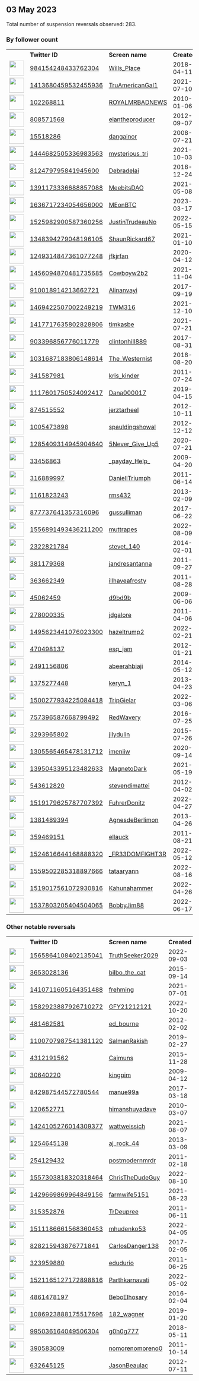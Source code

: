 
## 03 May 2023
Total number of suspension reversals observed: 283.

### By follower count
<table><tr><th></th><th align="left">Twitter ID</th><th align="left">Screen name</th>
<th align="left">Created</th><th align="left">Status</th><th align="left">Suspended</th><th align="left">Followers</th>
<tr><td><a href="https://pbs.twimg.com/profile_images/1305157328472342529/JXOs5Qzb_normal.jpg"><img src="https://pbs.twimg.com/profile_images/1305157328472342529/JXOs5Qzb_normal.jpg" width="40px" height="40px" align="center"/></a></td><td><a href="https://twitter.com/intent/user?user_id=984154248433762304">984154248433762304</a></td><td><a href="https://twitter.com/Wills_Place">Wills_Place</a></td><td>2018-04-11</td><td align="center"></td><td>2022-12-20</td><td>41757</td></tr>
<tr><td><a href="https://pbs.twimg.com/profile_images/1658143813301329921/xn8qilXK_normal.jpg"><img src="https://pbs.twimg.com/profile_images/1658143813301329921/xn8qilXK_normal.jpg" width="40px" height="40px" align="center"/></a></td><td><a href="https://twitter.com/intent/user?user_id=1413680459532455936">1413680459532455936</a></td><td><a href="https://twitter.com/TruAmericanGal1">TruAmericanGal1</a></td><td>2021-07-10</td><td align="center"></td><td>2022-03-19</td><td>36883</td></tr>
<tr><td><a href="https://pbs.twimg.com/profile_images/1006160866314555392/4oCFx7OB_normal.jpg"><img src="https://pbs.twimg.com/profile_images/1006160866314555392/4oCFx7OB_normal.jpg" width="40px" height="40px" align="center"/></a></td><td><a href="https://twitter.com/intent/user?user_id=102268811">102268811</a></td><td><a href="https://twitter.com/ROYALMRBADNEWS">ROYALMRBADNEWS</a></td><td>2010-01-06</td><td align="center"></td><td></td><td>35082</td></tr>
<tr><td><a href="https://pbs.twimg.com/profile_images/1660604586414022657/h1iNlBm4_normal.jpg"><img src="https://pbs.twimg.com/profile_images/1660604586414022657/h1iNlBm4_normal.jpg" width="40px" height="40px" align="center"/></a></td><td><a href="https://twitter.com/intent/user?user_id=808571568">808571568</a></td><td><a href="https://twitter.com/eiantheproducer">eiantheproducer</a></td><td>2012-09-07</td><td align="center"></td><td>2022-10-17</td><td>27858</td></tr>
<tr><td><a href="https://pbs.twimg.com/profile_images/1454677838330748929/R5BK0fZ9_normal.jpg"><img src="https://pbs.twimg.com/profile_images/1454677838330748929/R5BK0fZ9_normal.jpg" width="40px" height="40px" align="center"/></a></td><td><a href="https://twitter.com/intent/user?user_id=15518286">15518286</a></td><td><a href="https://twitter.com/dangainor">dangainor</a></td><td>2008-07-21</td><td align="center"></td><td>2023-04-09</td><td>24289</td></tr>
<tr><td><a href="https://pbs.twimg.com/profile_images/1573842702722306048/bXRqURku_normal.jpg"><img src="https://pbs.twimg.com/profile_images/1573842702722306048/bXRqURku_normal.jpg" width="40px" height="40px" align="center"/></a></td><td><a href="https://twitter.com/intent/user?user_id=1444682505336983563">1444682505336983563</a></td><td><a href="https://twitter.com/mysterious_tri">mysterious_tri</a></td><td>2021-10-03</td><td align="center"></td><td>2023-04-21</td><td>22663</td></tr>
<tr><td><a href="https://pbs.twimg.com/profile_images/812496295613100033/duZKERlw_normal.jpg"><img src="https://pbs.twimg.com/profile_images/812496295613100033/duZKERlw_normal.jpg" width="40px" height="40px" align="center"/></a></td><td><a href="https://twitter.com/intent/user?user_id=812479795841945600">812479795841945600</a></td><td><a href="https://twitter.com/Debradelai">Debradelai</a></td><td>2016-12-24</td><td align="center"></td><td></td><td>21834</td></tr>
<tr><td><a href="https://pbs.twimg.com/profile_images/1508162468257927178/HQ2corXj_normal.jpg"><img src="https://pbs.twimg.com/profile_images/1508162468257927178/HQ2corXj_normal.jpg" width="40px" height="40px" align="center"/></a></td><td><a href="https://twitter.com/intent/user?user_id=1391173336688857088">1391173336688857088</a></td><td><a href="https://twitter.com/MeebitsDAO">MeebitsDAO</a></td><td>2021-05-08</td><td align="center"></td><td>2023-04-11</td><td>21343</td></tr>
<tr><td><a href="https://pbs.twimg.com/profile_images/1638237298448822288/mqi9YeSF_normal.jpg"><img src="https://pbs.twimg.com/profile_images/1638237298448822288/mqi9YeSF_normal.jpg" width="40px" height="40px" align="center"/></a></td><td><a href="https://twitter.com/intent/user?user_id=1636717234054656000">1636717234054656000</a></td><td><a href="https://twitter.com/MEonBTC">MEonBTC</a></td><td>2023-03-17</td><td align="center"></td><td>2023-04-30</td><td>17093</td></tr>
<tr><td><a href="https://pbs.twimg.com/profile_images/1655354124232429570/oAigN_pv_normal.jpg"><img src="https://pbs.twimg.com/profile_images/1655354124232429570/oAigN_pv_normal.jpg" width="40px" height="40px" align="center"/></a></td><td><a href="https://twitter.com/intent/user?user_id=1525982900587360256">1525982900587360256</a></td><td><a href="https://twitter.com/JustinTrudeauNo">JustinTrudeauNo</a></td><td>2022-05-15</td><td align="center"></td><td>2023-04-21</td><td>14506</td></tr>
<tr><td><a href="https://pbs.twimg.com/profile_images/1654124057548443653/qnbXnApe_normal.jpg"><img src="https://pbs.twimg.com/profile_images/1654124057548443653/qnbXnApe_normal.jpg" width="40px" height="40px" align="center"/></a></td><td><a href="https://twitter.com/intent/user?user_id=1348394279048196105">1348394279048196105</a></td><td><a href="https://twitter.com/ShaunRickard67">ShaunRickard67</a></td><td>2021-01-10</td><td align="center"></td><td>2023-03-20</td><td>14325</td></tr>
<tr><td><a href="https://pbs.twimg.com/profile_images/1259785822808629248/0iA70ewJ_normal.jpg"><img src="https://pbs.twimg.com/profile_images/1259785822808629248/0iA70ewJ_normal.jpg" width="40px" height="40px" align="center"/></a></td><td><a href="https://twitter.com/intent/user?user_id=1249314847361077248">1249314847361077248</a></td><td><a href="https://twitter.com/jfkjrfan">jfkjrfan</a></td><td>2020-04-12</td><td align="center"></td><td></td><td>13086</td></tr>
<tr><td><a href="https://pbs.twimg.com/profile_images/1456101261787340807/RU-FpeDl_normal.jpg"><img src="https://pbs.twimg.com/profile_images/1456101261787340807/RU-FpeDl_normal.jpg" width="40px" height="40px" align="center"/></a></td><td><a href="https://twitter.com/intent/user?user_id=1456094870481735685">1456094870481735685</a></td><td><a href="https://twitter.com/Cowboyw2b2">Cowboyw2b2</a></td><td>2021-11-04</td><td align="center"></td><td>2022-03-31</td><td>11817</td></tr>
<tr><td><a href="https://pbs.twimg.com/profile_images/1647706977806458885/fWaN7D7Z_normal.jpg"><img src="https://pbs.twimg.com/profile_images/1647706977806458885/fWaN7D7Z_normal.jpg" width="40px" height="40px" align="center"/></a></td><td><a href="https://twitter.com/intent/user?user_id=910018914213662721">910018914213662721</a></td><td><a href="https://twitter.com/Alinanvayi">Alinanvayi</a></td><td>2017-09-19</td><td align="center"></td><td>2023-01-21</td><td>10930</td></tr>
<tr><td><a href="https://pbs.twimg.com/profile_images/1487188321809756161/L6LqIEJo_normal.jpg"><img src="https://pbs.twimg.com/profile_images/1487188321809756161/L6LqIEJo_normal.jpg" width="40px" height="40px" align="center"/></a></td><td><a href="https://twitter.com/intent/user?user_id=1469422507002249219">1469422507002249219</a></td><td><a href="https://twitter.com/TWM316">TWM316</a></td><td>2021-12-10</td><td align="center"></td><td>2022-03-18</td><td>8371</td></tr>
<tr><td><a href="https://pbs.twimg.com/profile_images/1654251268024713221/3raelZzs_normal.jpg"><img src="https://pbs.twimg.com/profile_images/1654251268024713221/3raelZzs_normal.jpg" width="40px" height="40px" align="center"/></a></td><td><a href="https://twitter.com/intent/user?user_id=1417717635802828806">1417717635802828806</a></td><td><a href="https://twitter.com/timkasbe">timkasbe</a></td><td>2021-07-21</td><td align="center"></td><td>2022-03-19</td><td>7413</td></tr>
<tr><td><a href="https://pbs.twimg.com/profile_images/1654519105943216130/U61e5Koh_normal.jpg"><img src="https://pbs.twimg.com/profile_images/1654519105943216130/U61e5Koh_normal.jpg" width="40px" height="40px" align="center"/></a></td><td><a href="https://twitter.com/intent/user?user_id=903396856776011779">903396856776011779</a></td><td><a href="https://twitter.com/clintonhill889">clintonhill889</a></td><td>2017-08-31</td><td align="center"></td><td></td><td>5386</td></tr>
<tr><td><a href="https://pbs.twimg.com/profile_images/1638231252175294464/nBZqWUgg_normal.jpg"><img src="https://pbs.twimg.com/profile_images/1638231252175294464/nBZqWUgg_normal.jpg" width="40px" height="40px" align="center"/></a></td><td><a href="https://twitter.com/intent/user?user_id=1031687183806148614">1031687183806148614</a></td><td><a href="https://twitter.com/The_Westernist">The_Westernist</a></td><td>2018-08-20</td><td align="center"></td><td>2023-04-20</td><td>5223</td></tr>
<tr><td><a href="https://pbs.twimg.com/profile_images/1261709320292642818/fB5haHGg_normal.jpg"><img src="https://pbs.twimg.com/profile_images/1261709320292642818/fB5haHGg_normal.jpg" width="40px" height="40px" align="center"/></a></td><td><a href="https://twitter.com/intent/user?user_id=341587981">341587981</a></td><td><a href="https://twitter.com/kris_kinder">kris_kinder</a></td><td>2011-07-24</td><td align="center"></td><td>2022-07-16</td><td>4965</td></tr>
<tr><td><a href="https://pbs.twimg.com/profile_images/1286633749137035266/9KeTOrpb_normal.jpg"><img src="https://pbs.twimg.com/profile_images/1286633749137035266/9KeTOrpb_normal.jpg" width="40px" height="40px" align="center"/></a></td><td><a href="https://twitter.com/intent/user?user_id=1117601750524092417">1117601750524092417</a></td><td><a href="https://twitter.com/Dana000017">Dana000017</a></td><td>2019-04-15</td><td align="center"></td><td></td><td>4723</td></tr>
<tr><td><a href="https://pbs.twimg.com/profile_images/2707056008/5840caadad74d8a55856d8e02edc461e_normal.png"><img src="https://pbs.twimg.com/profile_images/2707056008/5840caadad74d8a55856d8e02edc461e_normal.png" width="40px" height="40px" align="center"/></a></td><td><a href="https://twitter.com/intent/user?user_id=874515552">874515552</a></td><td><a href="https://twitter.com/jerztarheel">jerztarheel</a></td><td>2012-10-11</td><td align="center"></td><td></td><td>4513</td></tr>
<tr><td><a href="https://pbs.twimg.com/profile_images/1342890852411174914/JVKP8fRO_normal.jpg"><img src="https://pbs.twimg.com/profile_images/1342890852411174914/JVKP8fRO_normal.jpg" width="40px" height="40px" align="center"/></a></td><td><a href="https://twitter.com/intent/user?user_id=1005473898">1005473898</a></td><td><a href="https://twitter.com/spauldingshowal">spauldingshowal</a></td><td>2012-12-12</td><td align="center"></td><td></td><td>3817</td></tr>
<tr><td><a href="https://pbs.twimg.com/profile_images/1521511383761780736/tEt7Wlbt_normal.jpg"><img src="https://pbs.twimg.com/profile_images/1521511383761780736/tEt7Wlbt_normal.jpg" width="40px" height="40px" align="center"/></a></td><td><a href="https://twitter.com/intent/user?user_id=1285409314945904640">1285409314945904640</a></td><td><a href="https://twitter.com/5Never_Give_Up5">5Never_Give_Up5</a></td><td>2020-07-21</td><td align="center"></td><td>2022-05-28</td><td>3777</td></tr>
<tr><td><a href="https://pbs.twimg.com/profile_images/1635288471383441410/pRTTBV84_normal.jpg"><img src="https://pbs.twimg.com/profile_images/1635288471383441410/pRTTBV84_normal.jpg" width="40px" height="40px" align="center"/></a></td><td><a href="https://twitter.com/intent/user?user_id=33456863">33456863</a></td><td><a href="https://twitter.com/_payday_Help_">_payday_Help_</a></td><td>2009-04-20</td><td align="center"></td><td>2023-03-14</td><td>3752</td></tr>
<tr><td><a href="https://pbs.twimg.com/profile_images/1313889896252268544/2FOY9Mcd_normal.jpg"><img src="https://pbs.twimg.com/profile_images/1313889896252268544/2FOY9Mcd_normal.jpg" width="40px" height="40px" align="center"/></a></td><td><a href="https://twitter.com/intent/user?user_id=316889997">316889997</a></td><td><a href="https://twitter.com/DaniellTriumph">DaniellTriumph</a></td><td>2011-06-14</td><td align="center"></td><td></td><td>3627</td></tr>
<tr><td><a href="https://pbs.twimg.com/profile_images/1625609337879011362/lO99t9hj_normal.jpg"><img src="https://pbs.twimg.com/profile_images/1625609337879011362/lO99t9hj_normal.jpg" width="40px" height="40px" align="center"/></a></td><td><a href="https://twitter.com/intent/user?user_id=1161823243">1161823243</a></td><td><a href="https://twitter.com/rms432">rms432</a></td><td>2013-02-09</td><td align="center"></td><td>2023-04-30</td><td>3595</td></tr>
<tr><td><a href="https://pbs.twimg.com/profile_images/1653775037583720448/iwUpPmfy_normal.jpg"><img src="https://pbs.twimg.com/profile_images/1653775037583720448/iwUpPmfy_normal.jpg" width="40px" height="40px" align="center"/></a></td><td><a href="https://twitter.com/intent/user?user_id=877737641357316096">877737641357316096</a></td><td><a href="https://twitter.com/gussulliman">gussulliman</a></td><td>2017-06-22</td><td align="center"></td><td>2022-10-20</td><td>3510</td></tr>
<tr><td><a href="https://pbs.twimg.com/profile_images/1660159926470160384/Zs6om5ry_normal.jpg"><img src="https://pbs.twimg.com/profile_images/1660159926470160384/Zs6om5ry_normal.jpg" width="40px" height="40px" align="center"/></a></td><td><a href="https://twitter.com/intent/user?user_id=1556891493436211200">1556891493436211200</a></td><td><a href="https://twitter.com/muttrapes">muttrapes</a></td><td>2022-08-09</td><td align="center">🚫</td><td>2023-04-17</td><td>3491</td></tr>
<tr><td><a href="https://pbs.twimg.com/profile_images/429716679996620800/qWc9nM8X_normal.jpeg"><img src="https://pbs.twimg.com/profile_images/429716679996620800/qWc9nM8X_normal.jpeg" width="40px" height="40px" align="center"/></a></td><td><a href="https://twitter.com/intent/user?user_id=2322821784">2322821784</a></td><td><a href="https://twitter.com/stevet_140">stevet_140</a></td><td>2014-02-01</td><td align="center"></td><td>2022-08-03</td><td>3304</td></tr>
<tr><td><a href="https://pbs.twimg.com/profile_images/1256693335932231682/aWZpp0na_normal.jpg"><img src="https://pbs.twimg.com/profile_images/1256693335932231682/aWZpp0na_normal.jpg" width="40px" height="40px" align="center"/></a></td><td><a href="https://twitter.com/intent/user?user_id=381179368">381179368</a></td><td><a href="https://twitter.com/jandresantanna">jandresantanna</a></td><td>2011-09-27</td><td align="center"></td><td>2022-08-17</td><td>3298</td></tr>
<tr><td><a href="https://pbs.twimg.com/profile_images/1653339003721076741/WhYdsE_0_normal.jpg"><img src="https://pbs.twimg.com/profile_images/1653339003721076741/WhYdsE_0_normal.jpg" width="40px" height="40px" align="center"/></a></td><td><a href="https://twitter.com/intent/user?user_id=363662349">363662349</a></td><td><a href="https://twitter.com/illhaveafrosty">illhaveafrosty</a></td><td>2011-08-28</td><td align="center"></td><td>2022-08-20</td><td>3044</td></tr>
<tr><td><a href="https://pbs.twimg.com/profile_images/1303370294329925632/GiOQdntF_normal.jpg"><img src="https://pbs.twimg.com/profile_images/1303370294329925632/GiOQdntF_normal.jpg" width="40px" height="40px" align="center"/></a></td><td><a href="https://twitter.com/intent/user?user_id=45062459">45062459</a></td><td><a href="https://twitter.com/d9bd9b">d9bd9b</a></td><td>2009-06-06</td><td align="center"></td><td></td><td>2851</td></tr>
<tr><td><a href="https://pbs.twimg.com/profile_images/1293275897622155268/5pv738DJ_normal.jpg"><img src="https://pbs.twimg.com/profile_images/1293275897622155268/5pv738DJ_normal.jpg" width="40px" height="40px" align="center"/></a></td><td><a href="https://twitter.com/intent/user?user_id=278000335">278000335</a></td><td><a href="https://twitter.com/jdgalore">jdgalore</a></td><td>2011-04-06</td><td align="center"></td><td></td><td>2825</td></tr>
<tr><td><a href="https://pbs.twimg.com/profile_images/1661186040701546496/TTq1kxvJ_normal.jpg"><img src="https://pbs.twimg.com/profile_images/1661186040701546496/TTq1kxvJ_normal.jpg" width="40px" height="40px" align="center"/></a></td><td><a href="https://twitter.com/intent/user?user_id=1495623441076023300">1495623441076023300</a></td><td><a href="https://twitter.com/hazeltrump2">hazeltrump2</a></td><td>2022-02-21</td><td align="center"></td><td>2022-11-06</td><td>2611</td></tr>
<tr><td><a href="https://pbs.twimg.com/profile_images/1161384216187297793/LRrSzwqe_normal.jpg"><img src="https://pbs.twimg.com/profile_images/1161384216187297793/LRrSzwqe_normal.jpg" width="40px" height="40px" align="center"/></a></td><td><a href="https://twitter.com/intent/user?user_id=470498137">470498137</a></td><td><a href="https://twitter.com/esq_jam">esq_jam</a></td><td>2012-01-21</td><td align="center"></td><td>2022-12-31</td><td>2567</td></tr>
<tr><td><a href="https://pbs.twimg.com/profile_images/1163411834180972544/Qsg1B3r6_normal.jpg"><img src="https://pbs.twimg.com/profile_images/1163411834180972544/Qsg1B3r6_normal.jpg" width="40px" height="40px" align="center"/></a></td><td><a href="https://twitter.com/intent/user?user_id=2491156806">2491156806</a></td><td><a href="https://twitter.com/abeerahbiaji">abeerahbiaji</a></td><td>2014-05-12</td><td align="center"></td><td>2022-08-11</td><td>2538</td></tr>
<tr><td><a href="https://pbs.twimg.com/profile_images/1357477950132793345/6eVNeynt_normal.jpg"><img src="https://pbs.twimg.com/profile_images/1357477950132793345/6eVNeynt_normal.jpg" width="40px" height="40px" align="center"/></a></td><td><a href="https://twitter.com/intent/user?user_id=1375277448">1375277448</a></td><td><a href="https://twitter.com/keryn_1">keryn_1</a></td><td>2013-04-23</td><td align="center"></td><td></td><td>2316</td></tr>
<tr><td><a href="https://pbs.twimg.com/profile_images/1657127819703459842/kOyy-H3S_normal.jpg"><img src="https://pbs.twimg.com/profile_images/1657127819703459842/kOyy-H3S_normal.jpg" width="40px" height="40px" align="center"/></a></td><td><a href="https://twitter.com/intent/user?user_id=1500277934225084418">1500277934225084418</a></td><td><a href="https://twitter.com/TripGielar">TripGielar</a></td><td>2022-03-06</td><td align="center"></td><td>2022-07-23</td><td>2161</td></tr>
<tr><td><a href="https://pbs.twimg.com/profile_images/1653520118721200129/J39IAViQ_normal.jpg"><img src="https://pbs.twimg.com/profile_images/1653520118721200129/J39IAViQ_normal.jpg" width="40px" height="40px" align="center"/></a></td><td><a href="https://twitter.com/intent/user?user_id=757396587668799492">757396587668799492</a></td><td><a href="https://twitter.com/RedWavery">RedWavery</a></td><td>2016-07-25</td><td align="center"></td><td></td><td>2104</td></tr>
<tr><td><a href="https://pbs.twimg.com/profile_images/1234229897075347456/5uync_f4_normal.jpg"><img src="https://pbs.twimg.com/profile_images/1234229897075347456/5uync_f4_normal.jpg" width="40px" height="40px" align="center"/></a></td><td><a href="https://twitter.com/intent/user?user_id=3293965802">3293965802</a></td><td><a href="https://twitter.com/jilydulin">jilydulin</a></td><td>2015-07-26</td><td align="center"></td><td></td><td>2084</td></tr>
<tr><td><a href="https://pbs.twimg.com/profile_images/1650959156889677827/lLBzzCH7_normal.jpg"><img src="https://pbs.twimg.com/profile_images/1650959156889677827/lLBzzCH7_normal.jpg" width="40px" height="40px" align="center"/></a></td><td><a href="https://twitter.com/intent/user?user_id=1305565465478131712">1305565465478131712</a></td><td><a href="https://twitter.com/imeniiw">imeniiw</a></td><td>2020-09-14</td><td align="center"></td><td>2023-03-25</td><td>2019</td></tr>
<tr><td><a href="https://pbs.twimg.com/profile_images/1653391064118484993/05LVyBDy_normal.jpg"><img src="https://pbs.twimg.com/profile_images/1653391064118484993/05LVyBDy_normal.jpg" width="40px" height="40px" align="center"/></a></td><td><a href="https://twitter.com/intent/user?user_id=1395043395123482633">1395043395123482633</a></td><td><a href="https://twitter.com/MagnetoDark">MagnetoDark</a></td><td>2021-05-19</td><td align="center"></td><td>2022-06-21</td><td>1975</td></tr>
<tr><td><a href="https://pbs.twimg.com/profile_images/1659746317873102850/TtsT8gDC_normal.jpg"><img src="https://pbs.twimg.com/profile_images/1659746317873102850/TtsT8gDC_normal.jpg" width="40px" height="40px" align="center"/></a></td><td><a href="https://twitter.com/intent/user?user_id=543612820">543612820</a></td><td><a href="https://twitter.com/stevendimattei">stevendimattei</a></td><td>2012-04-02</td><td align="center"></td><td>2022-03-26</td><td>1882</td></tr>
<tr><td><a href="https://pbs.twimg.com/profile_images/1653408914497499136/vKCmIXAz_normal.jpg"><img src="https://pbs.twimg.com/profile_images/1653408914497499136/vKCmIXAz_normal.jpg" width="40px" height="40px" align="center"/></a></td><td><a href="https://twitter.com/intent/user?user_id=1519179625787707392">1519179625787707392</a></td><td><a href="https://twitter.com/FuhrerDonitz">FuhrerDonitz</a></td><td>2022-04-27</td><td align="center"></td><td>2023-03-23</td><td>1844</td></tr>
<tr><td><a href="https://pbs.twimg.com/profile_images/1654320219790139393/viWdy1Di_normal.jpg"><img src="https://pbs.twimg.com/profile_images/1654320219790139393/viWdy1Di_normal.jpg" width="40px" height="40px" align="center"/></a></td><td><a href="https://twitter.com/intent/user?user_id=1381489394">1381489394</a></td><td><a href="https://twitter.com/AgnesdeBerlimon">AgnesdeBerlimon</a></td><td>2013-04-26</td><td align="center"></td><td></td><td>1751</td></tr>
<tr><td><a href="https://pbs.twimg.com/profile_images/1066466022046068736/w6or4ZCY_normal.jpg"><img src="https://pbs.twimg.com/profile_images/1066466022046068736/w6or4ZCY_normal.jpg" width="40px" height="40px" align="center"/></a></td><td><a href="https://twitter.com/intent/user?user_id=359469151">359469151</a></td><td><a href="https://twitter.com/ellauck">ellauck</a></td><td>2011-08-21</td><td align="center"></td><td></td><td>1707</td></tr>
<tr><td><a href="https://pbs.twimg.com/profile_images/1531102734589431808/L8AmP082_normal.jpg"><img src="https://pbs.twimg.com/profile_images/1531102734589431808/L8AmP082_normal.jpg" width="40px" height="40px" align="center"/></a></td><td><a href="https://twitter.com/intent/user?user_id=1524616644168888320">1524616644168888320</a></td><td><a href="https://twitter.com/_FR33DOMFIGHT3R">_FR33DOMFIGHT3R</a></td><td>2022-05-12</td><td align="center"></td><td>2022-08-03</td><td>1509</td></tr>
<tr><td><a href="https://pbs.twimg.com/profile_images/1610486791802425345/9roJd7ai_normal.jpg"><img src="https://pbs.twimg.com/profile_images/1610486791802425345/9roJd7ai_normal.jpg" width="40px" height="40px" align="center"/></a></td><td><a href="https://twitter.com/intent/user?user_id=1559502285318897666">1559502285318897666</a></td><td><a href="https://twitter.com/tataaryann">tataaryann</a></td><td>2022-08-16</td><td align="center"></td><td>2023-01-05</td><td>1482</td></tr>
<tr><td><a href="https://pbs.twimg.com/profile_images/1656310991989411841/bbRHg6Wl_normal.jpg"><img src="https://pbs.twimg.com/profile_images/1656310991989411841/bbRHg6Wl_normal.jpg" width="40px" height="40px" align="center"/></a></td><td><a href="https://twitter.com/intent/user?user_id=1519017561072930816">1519017561072930816</a></td><td><a href="https://twitter.com/Kahunahammer">Kahunahammer</a></td><td>2022-04-26</td><td align="center"></td><td>2022-07-03</td><td>1468</td></tr>
<tr><td><a href="https://pbs.twimg.com/profile_images/1656736903842889750/pIoX7FGZ_normal.jpg"><img src="https://pbs.twimg.com/profile_images/1656736903842889750/pIoX7FGZ_normal.jpg" width="40px" height="40px" align="center"/></a></td><td><a href="https://twitter.com/intent/user?user_id=1537803205404504065">1537803205404504065</a></td><td><a href="https://twitter.com/BobbyJim88">BobbyJim88</a></td><td>2022-06-17</td><td align="center"></td><td>2022-07-03</td><td>1435</td></tr>
</table>

### Other notable reversals
<table><tr><th></th><th align="left">Twitter ID</th><th align="left">Screen name</th>
<th align="left">Created</th><th align="left">Status</th><th align="left">Suspended</th><th align="left">Followers</th>
<tr><td><a href="https://pbs.twimg.com/profile_images/1565864532811063297/-3KZm5So_normal.jpg"><img src="https://pbs.twimg.com/profile_images/1565864532811063297/-3KZm5So_normal.jpg" width="40px" height="40px" align="center"/></a></td><td><a href="https://twitter.com/intent/user?user_id=1565864108402135041">1565864108402135041</a></td><td><a href="https://twitter.com/TruthSeeker2029">TruthSeeker2029</a></td><td>2022-09-03</td><td align="center"></td><td>2022-12-16</td><td>291</td></tr>
<tr><td><a href="https://pbs.twimg.com/profile_images/1520409447335665666/glkJXl_g_normal.jpg"><img src="https://pbs.twimg.com/profile_images/1520409447335665666/glkJXl_g_normal.jpg" width="40px" height="40px" align="center"/></a></td><td><a href="https://twitter.com/intent/user?user_id=3653028136">3653028136</a></td><td><a href="https://twitter.com/bilbo_the_cat">bilbo_the_cat</a></td><td>2015-09-14</td><td align="center"></td><td>2022-12-09</td><td>46</td></tr>
<tr><td><a href="https://pbs.twimg.com/profile_images/1488382311771127811/XSjNGXXd_normal.png"><img src="https://pbs.twimg.com/profile_images/1488382311771127811/XSjNGXXd_normal.png" width="40px" height="40px" align="center"/></a></td><td><a href="https://twitter.com/intent/user?user_id=1410711605164351488">1410711605164351488</a></td><td><a href="https://twitter.com/frehming">frehming</a></td><td>2021-07-01</td><td align="center"></td><td>2023-02-23</td><td>130</td></tr>
<tr><td><a href="https://pbs.twimg.com/profile_images/1595489810738778139/1_LUfKHD_normal.jpg"><img src="https://pbs.twimg.com/profile_images/1595489810738778139/1_LUfKHD_normal.jpg" width="40px" height="40px" align="center"/></a></td><td><a href="https://twitter.com/intent/user?user_id=1582923887926710272">1582923887926710272</a></td><td><a href="https://twitter.com/GFY21212121">GFY21212121</a></td><td>2022-10-20</td><td align="center"></td><td>2022-12-20</td><td>4</td></tr>
<tr><td><a href="https://pbs.twimg.com/profile_images/1653922958094782465/bdiPhwbF_normal.jpg"><img src="https://pbs.twimg.com/profile_images/1653922958094782465/bdiPhwbF_normal.jpg" width="40px" height="40px" align="center"/></a></td><td><a href="https://twitter.com/intent/user?user_id=481462581">481462581</a></td><td><a href="https://twitter.com/ed_bourne">ed_bourne</a></td><td>2012-02-02</td><td align="center"></td><td>2023-03-27</td><td>166</td></tr>
<tr><td><a href="https://pbs.twimg.com/profile_images/1392719724505620482/D4EZpwzg_normal.jpg"><img src="https://pbs.twimg.com/profile_images/1392719724505620482/D4EZpwzg_normal.jpg" width="40px" height="40px" align="center"/></a></td><td><a href="https://twitter.com/intent/user?user_id=1100707987541381120">1100707987541381120</a></td><td><a href="https://twitter.com/SalmanRakish">SalmanRakish</a></td><td>2019-02-27</td><td align="center"></td><td>2022-12-18</td><td>122</td></tr>
<tr><td><a href="https://pbs.twimg.com/profile_images/1573436571012980737/ArWwznvv_normal.jpg"><img src="https://pbs.twimg.com/profile_images/1573436571012980737/ArWwznvv_normal.jpg" width="40px" height="40px" align="center"/></a></td><td><a href="https://twitter.com/intent/user?user_id=4312191562">4312191562</a></td><td><a href="https://twitter.com/Caimuns">Caimuns</a></td><td>2015-11-28</td><td align="center"></td><td>2022-10-18</td><td>224</td></tr>
<tr><td><a href="https://pbs.twimg.com/profile_images/1497600802214584330/EgQyf6I5_normal.jpg"><img src="https://pbs.twimg.com/profile_images/1497600802214584330/EgQyf6I5_normal.jpg" width="40px" height="40px" align="center"/></a></td><td><a href="https://twitter.com/intent/user?user_id=30640220">30640220</a></td><td><a href="https://twitter.com/kingpim">kingpim</a></td><td>2009-04-12</td><td align="center"></td><td>2023-01-27</td><td>548</td></tr>
<tr><td><a href="https://pbs.twimg.com/profile_images/842989389806493697/138U7nz6_normal.jpg"><img src="https://pbs.twimg.com/profile_images/842989389806493697/138U7nz6_normal.jpg" width="40px" height="40px" align="center"/></a></td><td><a href="https://twitter.com/intent/user?user_id=842987544572780544">842987544572780544</a></td><td><a href="https://twitter.com/manue99a">manue99a</a></td><td>2017-03-18</td><td align="center"></td><td>2022-12-13</td><td>1282</td></tr>
<tr><td><a href="https://pbs.twimg.com/profile_images/1654021687720173568/jj0I6rvy_normal.jpg"><img src="https://pbs.twimg.com/profile_images/1654021687720173568/jj0I6rvy_normal.jpg" width="40px" height="40px" align="center"/></a></td><td><a href="https://twitter.com/intent/user?user_id=120652771">120652771</a></td><td><a href="https://twitter.com/himanshuyadave">himanshuyadave</a></td><td>2010-03-07</td><td align="center">🔒</td><td>2023-01-24</td><td>142</td></tr>
<tr><td><a href="https://pbs.twimg.com/profile_images/1451608703313055752/BKGdkeDV_normal.png"><img src="https://pbs.twimg.com/profile_images/1451608703313055752/BKGdkeDV_normal.png" width="40px" height="40px" align="center"/></a></td><td><a href="https://twitter.com/intent/user?user_id=1424105276014309377">1424105276014309377</a></td><td><a href="https://twitter.com/wattweissich">wattweissich</a></td><td>2021-08-07</td><td align="center"></td><td>2023-04-19</td><td>200</td></tr>
<tr><td><a href="https://pbs.twimg.com/profile_images/551112409763831808/x05txbJY_normal.jpeg"><img src="https://pbs.twimg.com/profile_images/551112409763831808/x05txbJY_normal.jpeg" width="40px" height="40px" align="center"/></a></td><td><a href="https://twitter.com/intent/user?user_id=1254645138">1254645138</a></td><td><a href="https://twitter.com/aj_rock_44">aj_rock_44</a></td><td>2013-03-09</td><td align="center"></td><td>2023-03-26</td><td>54</td></tr>
<tr><td><a href="https://pbs.twimg.com/profile_images/1660195918677696516/DkkElOib_normal.jpg"><img src="https://pbs.twimg.com/profile_images/1660195918677696516/DkkElOib_normal.jpg" width="40px" height="40px" align="center"/></a></td><td><a href="https://twitter.com/intent/user?user_id=254129432">254129432</a></td><td><a href="https://twitter.com/postmodernmrdr">postmodernmrdr</a></td><td>2011-02-18</td><td align="center"></td><td>2022-11-21</td><td>94</td></tr>
<tr><td><a href="https://pbs.twimg.com/profile_images/1659347945634897921/5F3Xo69k_normal.jpg"><img src="https://pbs.twimg.com/profile_images/1659347945634897921/5F3Xo69k_normal.jpg" width="40px" height="40px" align="center"/></a></td><td><a href="https://twitter.com/intent/user?user_id=1557303818320318464">1557303818320318464</a></td><td><a href="https://twitter.com/ChrisTheDudeGuy">ChrisTheDudeGuy</a></td><td>2022-08-10</td><td align="center"></td><td>2022-12-18</td><td>207</td></tr>
<tr><td><a href="https://pbs.twimg.com/profile_images/1471929324521463809/HgWM_iEF_normal.jpg"><img src="https://pbs.twimg.com/profile_images/1471929324521463809/HgWM_iEF_normal.jpg" width="40px" height="40px" align="center"/></a></td><td><a href="https://twitter.com/intent/user?user_id=1429669869964849156">1429669869964849156</a></td><td><a href="https://twitter.com/farmwife5151">farmwife5151</a></td><td>2021-08-23</td><td align="center"></td><td>2022-10-29</td><td>126</td></tr>
<tr><td><a href="https://pbs.twimg.com/profile_images/534055633541410818/xeURJobQ_normal.jpeg"><img src="https://pbs.twimg.com/profile_images/534055633541410818/xeURJobQ_normal.jpeg" width="40px" height="40px" align="center"/></a></td><td><a href="https://twitter.com/intent/user?user_id=315352876">315352876</a></td><td><a href="https://twitter.com/TrDeupree">TrDeupree</a></td><td>2011-06-11</td><td align="center"></td><td>2023-03-26</td><td>56</td></tr>
<tr><td><a href="https://pbs.twimg.com/profile_images/1511188191667265536/cAXORoNM_normal.jpg"><img src="https://pbs.twimg.com/profile_images/1511188191667265536/cAXORoNM_normal.jpg" width="40px" height="40px" align="center"/></a></td><td><a href="https://twitter.com/intent/user?user_id=1511186661568360453">1511186661568360453</a></td><td><a href="https://twitter.com/mhudenko53">mhudenko53</a></td><td>2022-04-05</td><td align="center"></td><td>2022-12-27</td><td>104</td></tr>
<tr><td><a href="https://pbs.twimg.com/profile_images/1590828470111813632/ylZJyOHg_normal.jpg"><img src="https://pbs.twimg.com/profile_images/1590828470111813632/ylZJyOHg_normal.jpg" width="40px" height="40px" align="center"/></a></td><td><a href="https://twitter.com/intent/user?user_id=828215943876771841">828215943876771841</a></td><td><a href="https://twitter.com/CarlosDanger138">CarlosDanger138</a></td><td>2017-02-05</td><td align="center"></td><td>2022-12-15</td><td>15</td></tr>
<tr><td><a href="https://pbs.twimg.com/profile_images/1653527584326467586/y_JCUx9E_normal.jpg"><img src="https://pbs.twimg.com/profile_images/1653527584326467586/y_JCUx9E_normal.jpg" width="40px" height="40px" align="center"/></a></td><td><a href="https://twitter.com/intent/user?user_id=323959880">323959880</a></td><td><a href="https://twitter.com/edudurio">edudurio</a></td><td>2011-06-25</td><td align="center"></td><td>2022-12-14</td><td>568</td></tr>
<tr><td><a href="https://pbs.twimg.com/profile_images/1521792674906484736/dUBFgwAX_normal.jpg"><img src="https://pbs.twimg.com/profile_images/1521792674906484736/dUBFgwAX_normal.jpg" width="40px" height="40px" align="center"/></a></td><td><a href="https://twitter.com/intent/user?user_id=1521165127172898816">1521165127172898816</a></td><td><a href="https://twitter.com/Parthkarnavati">Parthkarnavati</a></td><td>2022-05-02</td><td align="center"></td><td>2022-12-02</td><td>23</td></tr>
<tr><td><a href="https://pbs.twimg.com/profile_images/1583547296415121409/2JGv6zq-_normal.jpg"><img src="https://pbs.twimg.com/profile_images/1583547296415121409/2JGv6zq-_normal.jpg" width="40px" height="40px" align="center"/></a></td><td><a href="https://twitter.com/intent/user?user_id=4861478197">4861478197</a></td><td><a href="https://twitter.com/BeboElhosary">BeboElhosary</a></td><td>2016-02-04</td><td align="center"></td><td>2022-11-30</td><td>1</td></tr>
<tr><td><a href="https://pbs.twimg.com/profile_images/1088687082225184768/4wSBUwAm_normal.jpg"><img src="https://pbs.twimg.com/profile_images/1088687082225184768/4wSBUwAm_normal.jpg" width="40px" height="40px" align="center"/></a></td><td><a href="https://twitter.com/intent/user?user_id=1086923888175517696">1086923888175517696</a></td><td><a href="https://twitter.com/182_wagner">182_wagner</a></td><td>2019-01-20</td><td align="center"></td><td>2023-02-12</td><td>78</td></tr>
<tr><td><a href="https://pbs.twimg.com/profile_images/1015632889759830017/8-uZFOFF_normal.jpg"><img src="https://pbs.twimg.com/profile_images/1015632889759830017/8-uZFOFF_normal.jpg" width="40px" height="40px" align="center"/></a></td><td><a href="https://twitter.com/intent/user?user_id=995036164049506304">995036164049506304</a></td><td><a href="https://twitter.com/g0h0g777">g0h0g777</a></td><td>2018-05-11</td><td align="center"></td><td>2022-11-30</td><td>28</td></tr>
<tr><td><a href="https://pbs.twimg.com/profile_images/1529036448640520193/Ox7Gsgwh_normal.jpg"><img src="https://pbs.twimg.com/profile_images/1529036448640520193/Ox7Gsgwh_normal.jpg" width="40px" height="40px" align="center"/></a></td><td><a href="https://twitter.com/intent/user?user_id=390583009">390583009</a></td><td><a href="https://twitter.com/nomorenomoreno0">nomorenomoreno0</a></td><td>2011-10-14</td><td align="center"></td><td>2022-10-25</td><td>198</td></tr>
<tr><td><a href="https://pbs.twimg.com/profile_images/1640395413281980417/56RyHiyz_normal.jpg"><img src="https://pbs.twimg.com/profile_images/1640395413281980417/56RyHiyz_normal.jpg" width="40px" height="40px" align="center"/></a></td><td><a href="https://twitter.com/intent/user?user_id=632645125">632645125</a></td><td><a href="https://twitter.com/JasonBeaulac">JasonBeaulac</a></td><td>2012-07-11</td><td align="center"></td><td>2023-03-29</td><td>10</td></tr>
</table>
